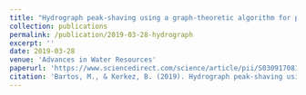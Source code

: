 ```yaml
---
title: "Hydrograph peak-shaving using a graph-theoretic algorithm for placement of hydraulic control structures"
collection: publications
permalink: /publication/2019-03-28-hydrograph
excerpt: ''
date: 2019-03-28
venue: 'Advances in Water Resources'
paperurl: 'https://www.sciencedirect.com/science/article/pii/S0309170818307322'
citation: 'Bartos, M., & Kerkez, B. (2019). Hydrograph peak-shaving using a graph-theoretic algorithm for placement of hydraulic control structures. Advances in Water Resources, 127, 167–179. doi:10.1016/j.advwatres.2019.03.016'
---
```


<!-- This paper is about the number 1. The number 2 is left for future work. -->

<!-- [Download paper here](http://academicpages.github.io/files/paper1.pdf) -->

<!-- Recommended citation: Your Name, You. (2009). "Paper Title Number 1." <i>Journal 1</i>. 1(1). -->
